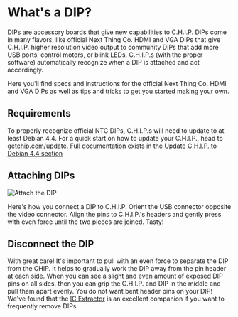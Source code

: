 # What's a DIP?

DIPs are accessory boards that give new capabilities to C.H.I.P.  DIPs come in many flavors, like official Next Thing Co. HDMI and VGA DIPs that give C.H.I.P. higher resolution video output to community DIPs that add more USB ports, control motors, or blink LEDs.  C.H.I.P.s (with the proper software) automatically recognize when a DIP is attached and act accordingly.

Here you'll find specs and instructions for the official Next Thing Co. HDMI and VGA DIPs as well as tips and tricks to get you started making your own.

## Requirements
To properly recognize official NTC DIPs, C.H.I.P.s will need to update to at least Debian 4.4.  For a quick start on how to update your C.H.I.P., head to [getchip.com/update](http://getchip.com/update).  Full documentation exists in the [Update C.H.I.P. to Debian 4.4 section](#update-c-h-i-p-to-debian-4-4)

## Attaching DIPs

![Attach the DIP](images/attach.jpg)

Here's how you connect a DIP to C.H.I.P. Orient the USB connector opposite the video connector. Align the pins to C.H.I.P.'s headers and gently press with even force until the two pieces are joined. Tasty!

## Disconnect the DIP

With great care! It's important to pull with an even force to separate the DIP from the CHIP. It helps to gradually work the DIP away from the pin header at each side. When you can see a slight and even amount of exposed DIP pins on all sides, then you can grip the C.H.I.P. and DIP in the middle and pull them apart evenly. You do not want bent header pins on your DIP! We've found that the [IC Extractor](https://en.wikipedia.org/wiki/IC_extractor) is an excellent companion if you want to frequently remove DIPs.
